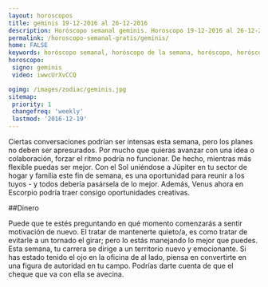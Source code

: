 ```yaml
---
layout: horoscopos
title: geminis 19-12-2016 al 26-12-2016 
description: Horóscopo semanal geminis. Horoscopo 19-12-2016 al 26-12-2016. Horoscopos univision gratis
permalink: /horoscopo-semanal-gratis/geminis/
home: FALSE
keywords: horóscopo semanal, horóscopo de la semana, horóscopo, horóscopo gratis,horóscopos, horóscopo esperanza gracia, horoscopos geminis la semana, horóscopos gratis, Tarot, Astrologia, Zodíaco, geminis, horoscopo gratis
horoscopo:
 signo: geminis
 video: iwwcUrXvCCQ

ogimg: /images/zodiac/geminis.jpg
sitemap:
 priority: 1
 changefreq: 'weekly'
 lastmod: '2016-12-19'
---
```



Ciertas conversaciones podrían ser intensas esta semana, pero los planes no deben ser apresurados. Por mucho que quieras avanzar con una idea o colaboración, forzar el ritmo podría no funcionar. De hecho, mientras más flexible puedas ser mejor. Con el Sol uniéndose a Júpiter en tu sector de hogar y familia este fin de semana, es una oportunidad para reunir a los tuyos - y todos debería pasársela de lo mejor. Además, Venus ahora en Escorpio podría traer consigo oportunidades creativas.

##Dinero

Puede que te estés preguntando en qué momento comenzarás a sentir motivación de nuevo. El tratar de mantenerte quieto/a, es como tratar de evitarle a un tornado el girar; pero lo estás manejando lo mejor que puedes. Esta semana, tu carrera se dirige a un territorio nuevo y emocionante. Si has estado tenido el ojo en la oficina de al lado, piensa en convertirte en una figura de autoridad en tu campo. Podrías darte cuenta de que el cheque que va con ella se avecina.